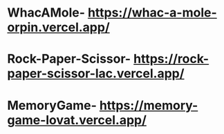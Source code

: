# WhacAMole- https://whac-a-mole-orpin.vercel.app/

# Rock-Paper-Scissor- https://rock-paper-scissor-lac.vercel.app/

# MemoryGame- https://memory-game-lovat.vercel.app/
